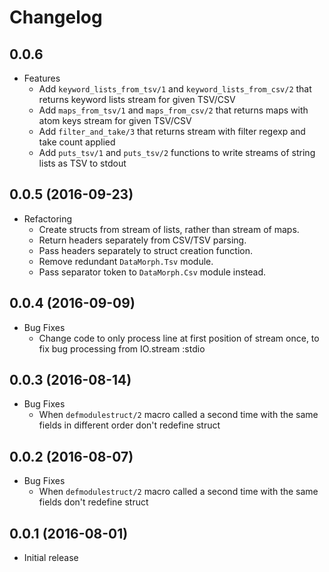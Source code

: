 # Changelog

## 0.0.6

* Features
  * Add `keyword_lists_from_tsv/1` and `keyword_lists_from_csv/2` that returns keyword lists stream for given TSV/CSV
  * Add `maps_from_tsv/1` and `maps_from_csv/2` that returns maps with atom keys stream for given TSV/CSV
  * Add `filter_and_take/3` that returns stream with filter regexp and take count applied
  * Add `puts_tsv/1` and `puts_tsv/2` functions to write streams of string lists as TSV to stdout

## 0.0.5 (2016-09-23)

* Refactoring
  * Create structs from stream of lists, rather than stream of maps.
  * Return headers separately from CSV/TSV parsing.
  * Pass headers separately to struct creation function.
  * Remove redundant `DataMorph.Tsv` module.
  * Pass separator token to `DataMorph.Csv` module instead.

## 0.0.4 (2016-09-09)

* Bug Fixes
  * Change code to only process line at first position of stream once, to fix bug processing from IO.stream :stdio

## 0.0.3 (2016-08-14)

* Bug Fixes
  * When `defmodulestruct/2` macro called a second time with the same fields in different order don't redefine struct

## 0.0.2 (2016-08-07)

* Bug Fixes
  * When `defmodulestruct/2` macro called a second time with the same fields don't redefine struct

## 0.0.1 (2016-08-01)

* Initial release
